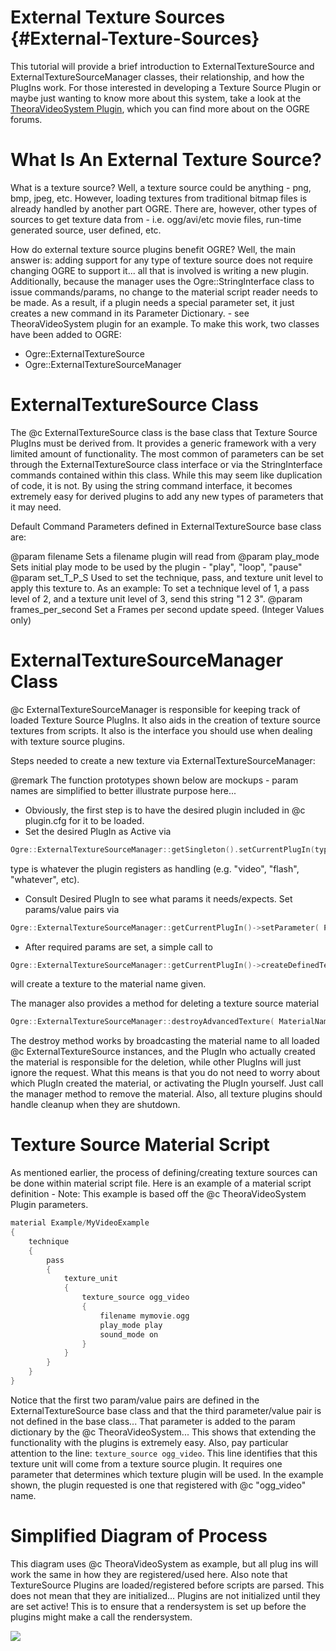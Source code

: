 # External Texture Sources {#External-Texture-Sources}

This tutorial will provide a brief introduction to ExternalTextureSource and ExternalTextureSourceManager classes, their relationship, and how the PlugIns work. For those interested in developing a Texture Source Plugin or maybe just wanting to know more about this system, take a look at the [TheoraVideoSystem Plugin](https://github.com/OGRECave/ogre-audiovideo), which you can find more about on the OGRE forums.

<a name="What-Is-An-External-Texture-Source_003f"></a>

# What Is An External Texture Source?

What is a texture source? Well, a texture source could be anything - png, bmp, jpeg, etc. However, loading textures from traditional bitmap files is already handled by another part OGRE. There are, however, other types of sources to get texture data from - i.e. ogg/avi/etc movie files, run-time generated source, user defined, etc.

How do external texture source plugins benefit OGRE? Well, the main answer is: adding support for any type of texture source does not require changing OGRE to support it... all that is involved is writing a new plugin. Additionally, because the manager uses the Ogre::StringInterface class to issue commands/params, no change to the material script reader needs to be made. As a result, if a plugin needs a special parameter set, it just creates a new command in its Parameter Dictionary. - see TheoraVideoSystem plugin for an example. To make this work, two classes have been added to OGRE:
- Ogre::ExternalTextureSource
- Ogre::ExternalTextureSourceManager

<a name="ExternalTextureSource-Class"></a>

# ExternalTextureSource Class

The @c ExternalTextureSource class is the base class that Texture Source PlugIns must be derived from. It provides a generic framework with a very limited amount of functionality. The most common of parameters can be set through the ExternalTextureSource class interface or via the StringInterface commands contained within this class. While this may seem like duplication of code, it is not. By using the string command interface, it becomes extremely easy for derived plugins to add any new types of parameters that it may need.

Default Command Parameters defined in ExternalTextureSource base class are:

@param filename Sets a filename plugin will read from
@param play_mode Sets initial play mode to be used by the plugin - "play", "loop", "pause"
@param set_T_P_S Used to set the technique, pass, and texture unit level to apply this texture to. As an example: To set a technique level of 1, a pass level of 2, and a texture unit level of 3, send this string "1 2 3".
@param frames_per_second Set a Frames per second update speed. (Integer Values only)

<a name="ExternalTextureSourceManager-Class"></a>

# ExternalTextureSourceManager Class

@c ExternalTextureSourceManager is responsible for keeping track of loaded Texture Source PlugIns. It also aids in the creation of texture source textures from scripts. It also is the interface you should use when dealing with texture source plugins.

Steps needed to create a new texture via ExternalTextureSourceManager:

@remark The function prototypes shown below are mockups - param names are simplified to better illustrate purpose here...

-   Obviously, the first step is to have the desired plugin included in @c plugin.cfg for it to be loaded.
-   Set the desired PlugIn as Active via
```cpp
Ogre::ExternalTextureSourceManager::getSingleton().setCurrentPlugIn(type);
```
   type is whatever the plugin registers as handling (e.g. "video", "flash", "whatever", etc).
-   Consult Desired PlugIn to see what params it needs/expects. Set params/value pairs via
```cpp
Ogre::ExternalTextureSourceManager::getCurrentPlugIn()->setParameter( Param, Value );
```
-   After required params are set, a simple call to
```cpp
Ogre::ExternalTextureSourceManager::getCurrentPlugIn()->createDefinedTexture( MaterialName );
```
   will create a texture to the material name given.


The manager also provides a method for deleting a texture source material
```cpp
Ogre::ExternalTextureSourceManager::destroyAdvancedTexture( MaterialName )
```
The destroy method works by broadcasting the material name to all loaded @c ExternalTextureSource instances, and the PlugIn who actually created the material is responsible for the deletion, while other PlugIns will just ignore the request. What this means is that you do not need to worry about which PlugIn created the material, or activating the PlugIn yourself. Just call the manager method to remove the material. Also, all texture plugins should handle cleanup when they are shutdown.

<a name="Texture-Source-Material-Script"></a>

# Texture Source Material Script

As mentioned earlier, the process of defining/creating texture sources can be done within material script file. Here is an example of a material script definition - Note: This example is based off the @c TheoraVideoSystem Plugin parameters.

```cpp
material Example/MyVideoExample
{
    technique
    {
        pass
        {
            texture_unit
            {
                texture_source ogg_video
                {
                    filename mymovie.ogg
                    play_mode play
                    sound_mode on
                }
            }
        }
    }
}
```

Notice that the first two param/value pairs are defined in the ExternalTextureSource base class and that the third parameter/value pair is not defined in the base class... That parameter is added to the param dictionary by the @c TheoraVideoSystem... This shows that extending the functionality with the plugins is extremely easy. Also, pay particular attention to the line: `texture_source ogg_video`.
This line identifies that this texture unit will come from a texture source plugin. It requires one parameter that determines which texture plugin will be used. In the example shown, the plugin requested is one that registered with @c "ogg_video" name.

<a name="Simplified-Diagram-of-Process"></a>

# Simplified Diagram of Process

This diagram uses @c TheoraVideoSystem as example, but all plug ins will work the same in how they are registered/used here. Also note that TextureSource Plugins are loaded/registered before scripts are parsed. This does not mean that they are initialized... Plugins are not initialized until they are set active! This is to ensure that a rendersystem is set up before the plugins might make a call the rendersystem.

![](images/TextureSource.svg)
